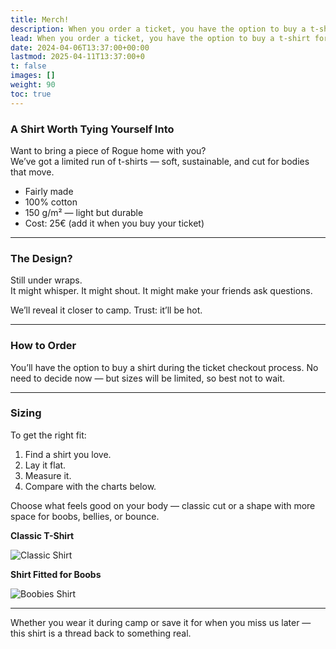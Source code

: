 ```yaml
---
title: Merch!
description: When you order a ticket, you have the option to buy a t-shirt for 25€.
lead: When you order a ticket, you have the option to buy a t-shirt for 25€.
date: 2024-04-06T13:37:00+00:00
lastmod: 2025-04-11T13:37:00+0
t: false
images: []
weight: 90
toc: true
---
```


### A Shirt Worth Tying Yourself Into

Want to bring a piece of Rogue home with you?  
We’ve got a limited run of t-shirts — soft, sustainable, and cut for bodies that move.

* Fairly made  
* 100% cotton  
* 150 g/m² — light but durable  
* Cost: 25€ (add it when you buy your ticket)

---

### The Design?

Still under wraps.  
It might whisper. It might shout. It might make your friends ask questions.

We’ll reveal it closer to camp. Trust: it’ll be hot.

---

### How to Order

You’ll have the option to buy a shirt during the ticket checkout process. No need to decide now — but sizes will be limited, so best not to wait.

---

### Sizing

To get the right fit:
1. Find a shirt you love.
2. Lay it flat.
3. Measure it.
4. Compare with the charts below.

Choose what feels good on your body — classic cut or a shape with more space for boobs, bellies, or bounce.

**Classic T-Shirt**

![Classic Shirt](/images/m-size.png)

**Shirt Fitted for Boobs**

![Boobies Shirt](/images/f-size.png)

---

Whether you wear it during camp or save it for when you miss us later —  
this shirt is a thread back to something real.

